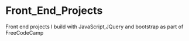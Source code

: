 # Front_End_Projects
Front end projects I build with JavaScript,JQuery and bootstrap as part of FreeCodeCamp
